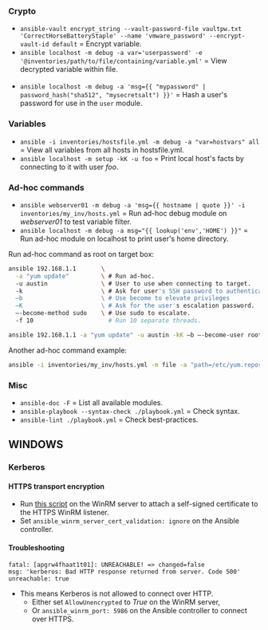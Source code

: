 
### Crypto

- `ansible-vault encrypt_string --vault-password-file vaultpw.txt 'CorrectHorseBatteryStaple' --name 'vmware_password' --encrypt-vault-id default` = Encrypt variable.
- `ansible localhost -m debug -a var='userpassword' -e '@inventories/path/to/file/containing/variable.yml'` = View decrypted variable within file.
<br><br>
- `ansible localhost -m debug -a 'msg={{ "mypassword" | password_hash("sha512", "mysecretsalt") }}'` = Hash a user's password for use in the `user` module.

### Variables

- `ansible -i inventories/hostsfile.yml -m debug -a "var=hostvars" all` = View all variables from all hosts in hostsfile.yml.
- `ansible localhost -m setup -kK -u foo` = Print local host's facts by connecting to it with user *foo*.

### Ad-hoc commands

- `ansible webserver01 -m debug -a 'msg={{ hostname | quote }}' -i inventories/my_inv/hosts.yml` = Run ad-hoc debug module on *webserver01* to test variable filter.
- `ansible localhost -m debug -a msg="{{ lookup('env','HOME') }}"` = Run ad-hoc module on localhost to print user's home directory.

Run ad-hoc command as root on target box:
```bash
ansible 192.168.1.1       \
  -a "yum update"         \ # Run ad-hoc.
  -u austin               \ # User to use when connecting to target.
  -k                      \ # Ask for user's SSH password to authenticate.
  –b                      \ # Use become to elevate privileges
  –K                      \ # Ask for the user's escalation password.
  –-become-method sudo    \ # Use sudo to escalate.
  -f 10                     # Run 10 separate threads.

ansible 192.168.1.1 -a "yum update" -u austin -kK –b –-become-user root –-become-method sudo -f 10
```
Another ad-hoc command example:
```bash
ansible -i inventories/my_inv/hosts.yml -m file -a "path=/etc/yum.repos.d/elasticsearch.repo state=absent" linux_group -kK
```

### Misc

- `ansible-doc -F`                                 = List all available modules.
- `ansible-playbook --syntax-check ./playbook.yml` = Check syntax.
- `ansible-lint ./playbook.yml`                    = Check best-practices.

## WINDOWS

### Kerberos

#### HTTPS transport encryption
- Run [this script](https://github.com/ansible/ansible/blob/devel/examples/scripts/ConfigureRemotingForAnsible.ps1) on the
  WinRM server to attach a self-signed certificate to the HTTPS WinRM listener.
- Set `ansible_winrm_server_cert_validation: ignore` on the Ansible controller.

#### Troubleshooting

```
fatal: [apgrw4fhaat1t01]: UNREACHABLE! => changed=false
msg: 'kerberos: Bad HTTP response returned from server. Code 500'
unreachable: true
```
- This means Kerberos is not allowed to connect over HTTP.
  - Either set `AllowUnencrypted` to *True* on the WinRM server,
  - Or `ansible_winrm_port: 5986` on the Ansible controller to connect over HTTPS. 
